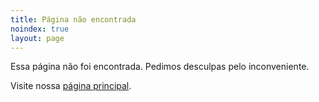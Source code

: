 ```yaml
---
title: Página não encontrada
noindex: true
layout: page
---
```


Essa página não foi encontrada. Pedimos desculpas pelo inconveniente. 

Visite nossa [página principal](/).